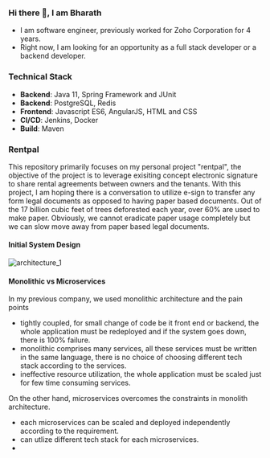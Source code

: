 ### Hi there 👋, I am Bharath

- I am software engineer, previously worked for Zoho Corporation for 4 years.
- Right now, I am looking for an opportunity as a full stack developer or a backend developer.

### Technical Stack

* **Backend**: Java 11, Spring Framework and JUnit
* **Backend**: PostgreSQL, Redis
* **Frontend**: Javascript ES6, AngularJS, HTML and CSS
* **CI/CD**: Jenkins, Docker
* **Build**: Maven

### Rentpal
This repository primarily focuses on my personal project "rentpal", the objective of the project is to leverage exisiting concept electronic signature to share rental agreements between owners and the tenants. With this project, I am hoping there is a conversation to utilize e-sign to transfer any form legal documents as opposed to having paper based documents. Out of the 17 billion cubic feet of trees deforested each year, over 60% are used to make paper. Obviously, we cannot eradicate paper usage completely but we can slow move away from paper based legal documents. 

#### Initial System Design
    
![architecture_1](https://user-images.githubusercontent.com/49817583/103137990-3321ea00-46ce-11eb-843b-8deaf09769f5.png)

#### Monolithic vs Microservices
In my previous company, we used monolithic architecture and the pain points
- tightly coupled, for small change of code be it front end or backend, the whole application must be redeployed and if the system goes down, there is 100% failure.
- monolithic comprises many services, all these services must be written in the same language, there is no choice of choosing different tech stack according to the services.
- ineffective resource utilization, the whole application must be scaled just for few time consuming services.

On the other hand, microservices overcomes the constraints in monolith architecture.
- each microservices can be scaled and deployed independently according to the requirement.
- can utlize different tech stack for each microservices.
- 



    
